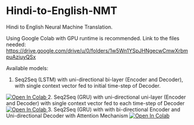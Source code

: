 # Hindi-to-English-NMT
Hindi to English Neural Machine Translation.

Using Google Colab with GPU runtime is recommended. Link to the files needed: https://drive.google.com/drive/u/0/folders/1w5Wn1YSpJHNgecwCmwXrbmpuAziuyQSx


Available models:
1. Seq2Seq (LSTM) with uni-directional bi-layer (Encoder and Decoder), with single context vector fed to initial time-step of Decoder.
<a href="https://colab.research.google.com/drive/1Sto43hDfcJFrb1C7fWpRxVmyLnUKUqv4?usp=sharing">
  <img src="https://colab.research.google.com/assets/colab-badge.svg" alt="Open In Colab"/>
</a>
2. Seq2Seq (GRU) with uni-directional uni-layer (Encoder and Decoder) with single context vector fed to each time-step of Decoder
<a href="https://colab.research.google.com/drive/1X7RmqseeoDcnY16fW2Su07MU8A-U_LBn?usp=sharing">
  <img src="https://colab.research.google.com/assets/colab-badge.svg" alt="Open In Colab"/>
</a>
3. Seq2Seq (GRU) with with bi-directional Encoder and Uni-directional Decoder with Attention Mechanism
<a href="https://colab.research.google.com/drive/1rChM3nAflAQ3mMOTTne4R8vGjwK4sIss?usp=sharing">
  <img src="https://colab.research.google.com/assets/colab-badge.svg" alt="Open In Colab"/>
</a>
